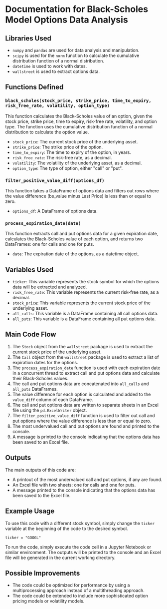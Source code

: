 <!DOCTYPE html>
<html>
<body>
	<h1>Documentation for Black-Scholes Model Options Data Analysis</h1>
  <h2>Libraries Used</h2>
<ul>
	<li><code>numpy</code> and <code>pandas</code> are used for data analysis and manipulation.</li>
	<li><code>scipy</code> is used for the <code>norm</code> function to calculate the cumulative distribution function of a normal distribution.</li>
	<li><code>datetime</code> is used to work with dates.</li>
	<li><code>wallstreet</code> is used to extract options data.</li>
</ul>

<h2>Functions Defined</h2>
<h3><code>black_scholes(stock_price, strike_price, time_to_expiry, risk_free_rate, volatility, option_type)</code></h3>
<p>This function calculates the Black-Scholes value of an option, given the stock price, strike price, time to expiry, risk-free rate, volatility, and option type. The function uses the cumulative distribution function of a normal distribution to calculate the option value.</p>
<ul>
	<li><code>stock_price</code>: The current stock price of the underlying asset.</li>
	<li><code>strike_price</code>: The strike price of the option.</li>
	<li><code>time_to_expiry</code>: The time to expiry of the option, in years.</li>
	<li><code>risk_free_rate</code>: The risk-free rate, as a decimal.</li>
	<li><code>volatility</code>: The volatility of the underlying asset, as a decimal.</li>
	 <li><code>option_type</code>: The type of option, either "call" or "put".</li>
</ul>

<h3><code>filter_positive_value_diff(options_df)</code></h3>
<p>This function takes a DataFrame of options data and filters out rows where the value difference (bs_value minus Last Price) is less than or equal to zero.</p>
<ul>
	<li><code>options_df</code>: A DataFrame of options data.</li>
</ul>

<h3><code>process_expiration_date(date)</code></h3>
<p>This function extracts call and put options data for a given expiration date, calculates the Black-Scholes value of each option, and returns two DataFrames: one for calls and one for puts.</p>
<ul>
	<li><code>date</code>: The expiration date of the options, as a datetime object.</li>
</ul>

<h2>Variables Used</h2>
<ul>
	<li><code>ticker</code>: This variable represents the stock symbol for which the options data will be extracted and analyzed.</li>
	<li><code>risk_free_rate</code>: This variable represents the current risk-free rate, as a decimal.</li>
	<li><code>stock_price</code>: This variable represents the current stock price of the underlying asset.</li>
	<li><code>all_calls</code>: This variable is a DataFrame containing all call options data.</li>
	<li><code>all_puts</code>: This variable is a DataFrame containing all put options data.</li>
</ul>

<h2>Main Code Flow</h2>
<ol>
	<li>The <code>Stock</code> object from the <code>wallstreet</code> package is used to extract the current stock price of the underlying asset.</li>
<li>The <code>Call</code> object from the <code>wallstreet</code> package is used to extract a list of expiration dates for the options.</li>
<li>The <code>process_expiration_date</code> function is used with each expiration date in a concurrent thread to extract call and put options data and calculate their Black-Scholes values.</li>
<li>The call and put options data are concatenated into <code>all_calls</code> and <code>all_puts</code> DataFrames.</li>
<li>The value difference for each option is calculated and added to the <code>value_diff</code> column of each DataFrame.</li>
<li>The call and put options data are written to separate sheets in an Excel file using the <code>pd.ExcelWriter</code> object.</li>
<li>The <code>filter_positive_value_diff</code> function is used to filter out call and put options where the value difference is less than or equal to zero.</li>
<li>The most undervalued call and put options are found and printed to the console.</li>
<li>A message is printed to the console indicating that the options data has been saved to an Excel file.</li>
</ol>
<h2>Outputs</h2>
<p>The main outputs of this code are:</p>
<ul>
	<li>A printout of the most undervalued call and put options, if any are found.</li>
	<li>An Excel file with two sheets: one for calls and one for puts.</li>
	<li>A message printed to the console indicating that the options data has been saved to the Excel file.</li>
</ul>

<h2>Example Usage</h2>
<p>To use this code with a different stock symbol, simply change the <code>ticker</code> variable at the beginning of the code to the desired symbol.</p>
<pre><code>ticker = "GOOGL"</code></pre>
<p>To run the code, simply execute the code cell in a Jupyter Notebook or similar environment. The outputs will be printed to the console and an Excel file will be generated in the current working directory.</p>

<h2>Possible Improvements</h2>
<ul>
	<li>The code could be optimized for performance by using a multiprocessing approach instead of a multithreading approach.</li>
	<li>The code could be extended to include more sophisticated option pricing models or volatility models.</li>
</ul>
</body>
</html>
